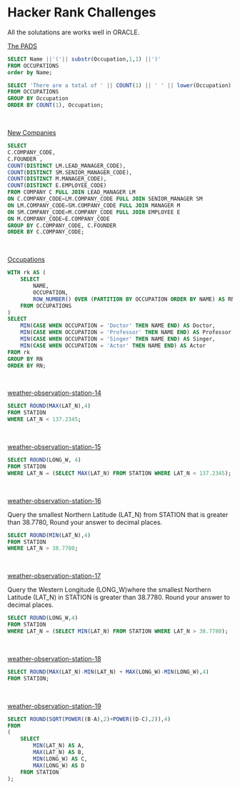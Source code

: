 
# Hacker Rank Challenges 

All the solutations are works well in ORACLE.

[The PADS](https://www.hackerrank.com/challenges/the-pads/problem)

```sql
SELECT Name ||'('|| substr(Occupation,1,1) ||')'
FROM OCCUPATIONS 
order by Name;

SELECT 'There are a total of ' || COUNT(1) || ' ' || lower(Occupation) ||'s.'
FROM OCCUPATIONS
GROUP BY Occupation
ORDER BY COUNT(1), Occupation;
```

<br /> 



[New Companies](https://www.hackerrank.com/challenges/the-company/problem)

```sql
SELECT 
C.COMPANY_CODE, 
C.FOUNDER , 
COUNT(DISTINCT LM.LEAD_MANAGER_CODE), 
COUNT(DISTINCT SM.SENIOR_MANAGER_CODE),
COUNT(DISTINCT M.MANAGER_CODE), 
COUNT(DISTINCT E.EMPLOYEE_CODE)
FROM COMPANY C FULL JOIN LEAD_MANAGER LM
ON C.COMPANY_CODE=LM.COMPANY_CODE FULL JOIN SENIOR_MANAGER SM
ON LM.COMPANY_CODE=SM.COMPANY_CODE FULL JOIN MANAGER M
ON SM.COMPANY_CODE=M.COMPANY_CODE FULL JOIN EMPLOYEE E
ON M.COMPANY_CODE=E.COMPANY_CODE
GROUP BY C.COMPANY_CODE, C.FOUNDER
ORDER BY C.COMPANY_CODE;
```

<br /> 



[Occupations](https://www.hackerrank.com/challenges/occupations/problem)

```sql
WITH rk AS (
    SELECT 
        NAME,
        OCCUPATION,
        ROW_NUMBER() OVER (PARTITION BY OCCUPATION ORDER BY NAME) AS RN
    FROM OCCUPATIONS
)
SELECT 
    MIN(CASE WHEN OCCUPATION = 'Doctor' THEN NAME END) AS Doctor,
    MIN(CASE WHEN OCCUPATION = 'Professor' THEN NAME END) AS Professor,
    MIN(CASE WHEN OCCUPATION = 'Singer' THEN NAME END) AS Singer,
    MIN(CASE WHEN OCCUPATION = 'Actor' THEN NAME END) AS Actor
FROM rk
GROUP BY RN
ORDER BY RN;
```

<br /> 



[weather-observation-station-14](https://www.hackerrank.com/challenges/weather-observation-station-14/problem)

```sql
SELECT ROUND(MAX(LAT_N),4)
FROM STATION
WHERE LAT_N < 137.2345;
```

<br /> 



[weather-observation-station-15](https://www.hackerrank.com/challenges/weather-observation-station-15/problem)

```sql
SELECT ROUND(LONG_W, 4)  
FROM STATION  
WHERE LAT_N = (SELECT MAX(LAT_N) FROM STATION WHERE LAT_N < 137.2345);
```

<br /> 



[weather-observation-station-16](https://www.hackerrank.com/challenges/weather-observation-station-16/problem)

Query the smallest Northern Latitude (LAT_N) from STATION that is greater than 38.7780, Round your answer to  decimal places.

```sql
SELECT ROUND(MIN(LAT_N),4)
FROM STATION
WHERE LAT_N > 38.7780;
```

<br /> 


[weather-observation-station-17](https://www.hackerrank.com/challenges/weather-observation-station-17/problem)

Query the Western Longitude (LONG_W)where the smallest Northern Latitude (LAT_N) in STATION is greater than 38.7780. Round your answer to  decimal places.

```sql
SELECT ROUND(LONG_W,4)
FROM STATION
WHERE LAT_N = (SELECT MIN(LAT_N) FROM STATION WHERE LAT_N > 38.7780);
```

<br /> 



[weather-observation-station-18](https://www.hackerrank.com/challenges/weather-observation-station-18/problem)


```sql
SELECT ROUND(MAX(LAT_N)-MIN(LAT_N) + MAX(LONG_W)-MIN(LONG_W),4)
FROM STATION;
```

<br /> 

[weather-observation-station-19](https://www.hackerrank.com/challenges/weather-observation-station-19/problem)


```sql
SELECT ROUND(SQRT(POWER((B-A),2)+POWER((D-C),2)),4)
FROM
(
    SELECT
        MIN(LAT_N) AS A,
        MAX(LAT_N) AS B,
        MIN(LONG_W) AS C,
        MAX(LONG_W) AS D
    FROM STATION
);
```

<br /> 
